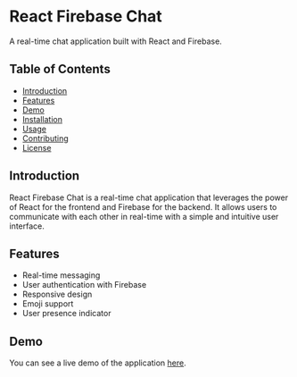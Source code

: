 # React Firebase Chat

A real-time chat application built with React and Firebase.

## Table of Contents

- [Introduction](#introduction)
- [Features](#features)
- [Demo](#demo)
- [Installation](#installation)
- [Usage](#usage)
- [Contributing](#contributing)
- [License](#license)

## Introduction

React Firebase Chat is a real-time chat application that leverages the power of React for the frontend and Firebase for the backend. It allows users to communicate with each other in real-time with a simple and intuitive user interface.

## Features

- Real-time messaging
- User authentication with Firebase
- Responsive design
- Emoji support
- User presence indicator

## Demo

You can see a live demo of the application [here](https://bourkeba-chat.netlify.app/).
